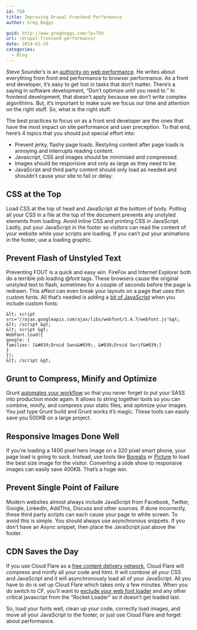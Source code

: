 ```yaml
---
id: 750
title: Improving Drupal Frontend Performance
author: Greg Boggs

guid: http://www.gregboggs.com/?p=750
url: /drupal-frontend-performance/
date: 2014-01-19
categories:
  - Blog
---
```

Steve Sounder&#8217;s is an [authority on web performance][1]. He writes about everything from front end performance to browser performance. As a front end developer, it&#8217;s easy to get lost in tasks that don&#8217;t matter. There&#8217;s a saying in software development, &#8220;Don&#8217;t optimize until you need to.&#8221; In frontend development, that doesn&#8217;t apply because we don&#8217;t write complex algorithims. But, it&#8217;s important to make sure we focus our time and attention on the right stuff. So, what is the right stuff.

The best practices to focus on as a front end developer are the ones that have the most impact on site performance and user preception. To that end, here&#8217;s 4 topics that you should put special effort into:

  * Prevent jerky, flashy page loads. Restyling content after page loads is annoying and interrupts reading content.
  * Javascript, CSS and images should be minimised and compressed.
  * Images should be responsive and only as large as they need to be.
  * JavaScript and third party content should only load as needed and shouldn&#8217;t cause your site to fail or delay.

## CSS at the Top

Load CSS at the top of head and JavaScript at the bottom of body. Putting all your CSS in a file at the top of the document prevents any unstyled elements from loading. Avoid inline CSS and printing CSS in JavaScript. Lastly, put your JavaScript in the footer so visitors can read the content of your website while your scripts are loading. If you can&#8217;t put your animations in the footer, use a loading graphic.

## Prevent Flash of Unstyled Text

Preventing FOUT is a quick and easy win. FireFox and Internet Explorer both do a terrible job loading @font tags. These browsers cause the original unstyled text to flash, sometimes for a couple of seconds before the page is redrawn. This affect can even break your layouts on a page that uses thin custom fonts. All that&#8217;s needed is adding a [bit of JavaScript][2] when you include custom fonts:  


    &lt; script src="//ajax.googleapis.com/ajax/libs/webfont/1.4.7/webfont.js"&gt; &lt; /script &gt;
    &lt; script &gt;
    WebFont.load({
    google: {
    families: [&#039;Droid Sans&#039;, &#039;Droid Serif&#039;]
    }
    });
    &lt; /script &gt;
    

## Grunt to Compress, Minify and Optimize

Grunt [automates your workflow][3] so that you never forget to put your SASS into production mode again. It allows to string together tools so you can combine, minify, and compress your static files, and optimize your images. You just type Grunt build and Grunt works it&#8217;s magic. These tools can easily save you 500KB on a large project.

## Responsive Images Done Well

If you&#8217;re loading a 1400 pixel hero image on a 320 pixel smart phone, your page load is going to suck. Instead, use tools like [Borealis][4] or [Picture][5] to load the best size image for the visitor. Converting a slide show to responsive images can easily save 400KB. That&#8217;s a huge win.

## Prevent Single Point of Failure

Modern websites almost always include JavaScript from Facebook, Twitter, Google, LinkedIn, AddThis, Discuss and other sources. If done incorrectly, these third party scripts can each cause your page to white screen. To avoid this is simple. You should always use asynchronous snippets. If you don&#8217;t have an Async snippet, then place the JavaScript just above the footer.

## CDN Saves the Day

If you use Cloud Flare as a [free content delivery network][6], Cloud Flare will compress and minify all your code and html. It will combine all your CSS and JavaScript and it will asynchronously load all of your JavaScript. All you have to do is set up Cloud Flare which takes only a few minutes. When you do switch to CF, you&#8217;ll want to [exclude your web font loader][7] and any other critical javascript from the &#8220;Rocket Loader&#8221; so it doesn&#8217;t get loaded last.

So, load your fonts well, clean up your code, correctly load images, and move all your JavaScript to the footer, or just use Cloud Flare and forget about performance.

 [1]: http://stevesouders.com/
 [2]: https://github.com/typekit/webfontloader
 [3]: http://www.grunt.js/
 [4]: https://drupal.org/project/borealis
 [5]: https://drupal.org/project/picture
 [6]: https://www.cloudflare.com/
 [7]: https://support.cloudflare.com/hc/en-us/articles/200169436--How-can-I-have-Rocket-Loader-ignore-my-script-s-in-Automatic-Mode-